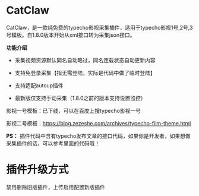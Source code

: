 # CatClaw
CatClaw，是一款纯免费的typecho影视采集插件，适用于typecho影视1号,2号,3号模板。自1.8.0版本开始从xml接口转为采集json接口。

**功能介绍**

- 采集视频资源默认同名自动略过，同名连载状态自动更新内容 

- 支持免登录采集【指无需登陆，实际是代码中做了临时登陆】

- 支持适配autoup插件 

- 最新版仅支持手动采集（1.8.0之前的版本支持设置监控）

影视一号模板：已下线，可以在百度上搜typecho影视一号

影视二号模板：https://blog.zezeshe.com/archives/typecho-film-theme.html

**PS：** 插件代码中含有typecho发布文章的接口代码，如果你是开发者，如果想做采集插件的话，可以参考里面的代码哦！

# 插件升级方式
禁用删除旧版插件，上传启用配置新版插件
